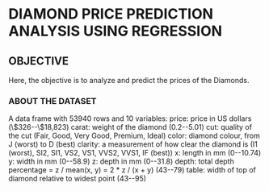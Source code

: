 
<h1> DIAMOND PRICE  PREDICTION ANALYSIS USING REGRESSION </h1>
<h2> OBJECTIVE</h2>
<p>Here, the objective is to analyze and predict the prices of the Diamonds.</p>
<h3> ABOUT THE DATASET </h3>
<p>A data frame with 53940 rows and 10 variables:
price: price in US dollars (\$326--\$18,823)
carat: weight of the diamond (0.2--5.01)
cut: quality of the cut (Fair, Good, Very Good, Premium, Ideal)
color: diamond colour, from J (worst) to D (best)
clarity: a measurement of how clear the diamond is (I1 (worst), SI2, SI1, VS2, VS1, VVS2, VVS1, IF (best))
x: length in mm (0--10.74)
y: width in mm (0--58.9)
z: depth in mm (0--31.8)
depth: total depth percentage = z / mean(x, y) = 2 * z / (x + y) (43--79)
table: width of top of diamond relative to widest point (43--95)</p>
